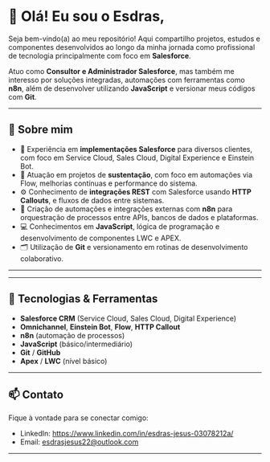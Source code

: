 # 👋 Olá! Eu sou o Esdras,

Seja bem-vindo(a) ao meu repositório! Aqui compartilho projetos, estudos e componentes desenvolvidos ao longo da minha jornada como profissional de tecnologia principalmente com foco em **Salesforce**.

Atuo como **Consultor e Administrador Salesforce**, mas também me interesso por soluções integradas, automações com ferramentas como **n8n**, além de desenvolver utilizando **JavaScript** e versionar meus códigos com **Git**.

---

## 💼 Sobre mim

- 🎯 Experiência em **implementações Salesforce** para diversos clientes, com foco em Service Cloud, Sales Cloud, Digital Experience e Einstein Bot.
- 🔧 Atuação em projetos de **sustentação**, com foco em automações via Flow, melhorias contínuas e performance do sistema.
- ⚙️ Conhecimento de **integrações REST** com Salesforce usando **HTTP Callouts**, e fluxos de dados entre sistemas.
- 🧩 Criação de automações e integrações externas com **n8n** para orquestração de processos entre APIs, bancos de dados e plataformas.
- 💻 Conhecimentos em **JavaScript**, lógica de programação e desenvolvimento de componentes LWC e APEX.
- 🗂️ Utilização de **Git** e versionamento em rotinas de desenvolvimento colaborativo.

---

<!--## 📌 O que você vai encontrar aqui

- Projetos com **LWC** e **Apex** utilizados em componentes personalizados e invocáveis
- Modelos de **Flow Salesforce** e estratégias de automação declarativa
- Exemplos de **workflows com n8n** conectando plataformas como Salesforce, Gmail, Sheets e bancos de dados
- Scripts e utilitários escritos em **JavaScript**
- Repositórios versionados com foco em boas práticas de organização e documentação -->

---

## 🚀 Tecnologias & Ferramentas

- **Salesforce CRM** (Service Cloud, Sales Cloud, Digital Experience)
- **Omnichannel**, **Einstein Bot**, **Flow**, **HTTP Callout**
- **n8n** (automação de processos)
- **JavaScript** (básico/intermediário)
- **Git** / **GitHub**
- **Apex** / **LWC** (nível básico)

---

## 📫 Contato

Fique à vontade para se conectar comigo:

- LinkedIn: https://www.linkedin.com/in/esdras-jesus-03078212a/
- Email: esdrasjesus22@outlook.com

---

<!---
esdrascj/esdrascj is a ✨ special ✨ repository because its `README.md` (this file) appears on your GitHub profile.
You can click the Preview link to take a look at your changes.
--->
